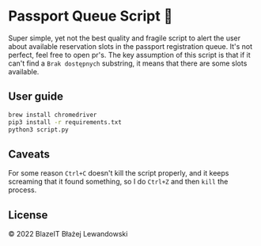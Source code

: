 # Passport Queue Script 🛂

Super simple, yet not the best quality and fragile script to alert the user about available reservation slots in the passport registration queue. It's not perfect, feel free to open pr's.
The key assumption of this script is that if it can't find a `Brak dostępnych` substring, it means that there are some slots available.

## User guide

```sh
brew install chromedriver
pip3 install -r requirements.txt
python3 script.py
```

## Caveats

For some reason `Ctrl+C` doesn't kill the script properly, and it keeps screaming that it found something, so I do `Ctrl+Z` and then `kill` the process.

## License

© 2022 BlazeIT Błażej Lewandowski

